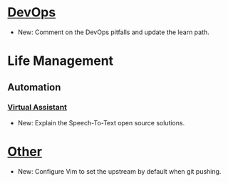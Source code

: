 # [DevOps](devops.md)

* New: Comment on the DevOps pitfalls and update the learn path.

# Life Management

## Automation

### [Virtual Assistant](virtual_assistant.md)

* New: Explain the Speech-To-Text open source solutions.

# [Other](vim.md)

* New: Configure Vim to set the upstream by default when git pushing.